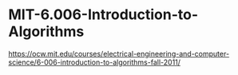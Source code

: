 # MIT-6.006-Introduction-to-Algorithms
https://ocw.mit.edu/courses/electrical-engineering-and-computer-science/6-006-introduction-to-algorithms-fall-2011/
